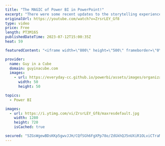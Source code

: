 ```yaml
---
title: "The MAGIC of Power BI in PowerPoint!"
excerpt: "There were some recent updates to the storytelling experience in PowerPoint with Power BI. Patrick walks through how you can use these to make the most of PowerPoint and Power BI!  About storytelling with Power BI in PowerPoint https://learn.microsoft.com/power-bi/collaborate-share/service-power-bi-powerpoint-add-in-about"
originalUrl: https://youtube.com/watch?v=ZrsrLEY_Gf8
type: video
price: Free
length: PT3M16S
publishedDateTime: 2023-07-12T15:00:35Z
heat: 59

featuredContent: "<iframe width=\"800\" height=\"500\" frameborder=\"0\" src=\"https://www.youtube.com/embed/ZrsrLEY_Gf8\" allow=\"accelerometer; autoplay; encrypted-media; gyroscope; picture-in-picture\" allowfullscreen></iframe>"

provider:
  name: Guy in a Cube
  domain: guyinacube.com
  images:
    - url: https://everyday-cc.github.io/powerbi/assets/images/organizations/guyinacube.com-50x50.jpg
      width: 50
      height: 50

topics:
  - Power BI

images:
  - url: https://i.ytimg.com/vi/ZrsrLEY_Gf8/maxresdefault.jpg
    width: 1280
    height: 720
    isCached: true

secured: "5ZGsWgewBDsKKp5gwvJJH/CQfSGh6FgXPp78o/ZdGkhQJ5nUXiR1OLviCTraMUiURMwTKmjbON2JyoeRtgOXLDIHwptEbpgqQGVvqHPUGTO1whg91KY/GzYH/pC825ob8CaJeer99ZypBsSklgDhOvHfTkCC5ayyXuTeSLAn7BJYoSjPmFI7RdHQxPalQmfJ4l+I0TNylZzZRMUic4jV0EUAFmnHywEvlDtOPbDXiaUE/1Wi1p2ALeBKXLcuE5UrE78fFN/5YqgD5rbXUPNfeEXDa6Fi6O8oL5cFbkBGWacP9k8vdDOokmQQHV7SrlqHDYoijKQc5kFor8/79uPxLIZT4EQ04FTw4h/WdDXaaNbpgzgK9cSGq3W5nGiYJ7gwnIZWu5q7PfDOtY+0plQo/wZiZ2R8XbqnMp/dNusT58Y=;jwTRJGgYTqqJlkQXFGrlmg=="
---
```


